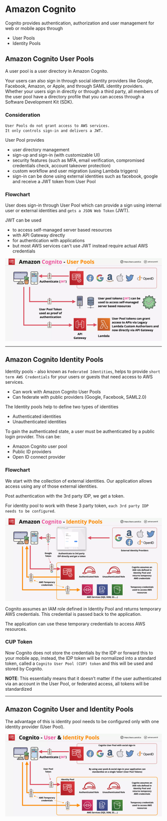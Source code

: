 # Amazon Cognito

Cognito provides authentication, authorization and user management for web or mobile apps through

- User Pools
- Identity Pools

## Amazon Cognito User Pools

A user pool is a user directory in Amazon Cognito.

Your users can also sign in through social identity providers like Google, Facebook, Amazon, or Apple, and through SAML identity providers. Whether your users sign in directly or through a third party, all members of the user pool have a directory profile that you can access through a Software Development Kit (SDK).

### Consideration

    User Pools do not grant access to AWS services.
    It only controls sign-in and delivers a JWT.

User Pool provides

- user directory management
- sign-up and sign-in (with customizable UI)
- security features (such as MFA, email verification, compromised credentials check, account takeover protection)
- custom workflow and user migration (using Lambda triggers)
- sign-in can be done using external identities such as facebook, google and receive a JWT token from User Pool

### Flowchart

User does sign-in through User Pool which can provide a sign using internal user or external identities and `gets a JSON Web Token` (JWT).

JWT can be used

- to access self-managed server based resources
- with API Gateway directly
- for authentication with applications
- but most AWS services can't use JWT instead require actual AWS credentials

![img](./imgs/cognito/CognitoUserPools.webp)

---

## Amazon Cognito Identity Pools

Identity pools - also known as `Federated Identities`, helps to provide `short term AWS Credentials` for your users or guests that need access to AWS services.

- Can work with Amazon Cognito User Pools
- Can federate with public providers (Google, Facebook, SAML2.0)

The Identity pools help to define two types of identities

- Authenticated identities
- Unauthenticated identities

To gain the authenticated state, a user must be authenticated by a public login provider. This can be:

- Amazon Cognito user pool
- Public ID providers
- Open ID connect provider

### Flowchart

We start with the collection of external identities. Our application allows access using any of those external identities.

Post authentication with the 3rd party IDP, we get a token.

For identity pool to work with these 3 party token, `each 3rd party IDP needs to be configured`.

![img](./imgs/cognito/CognitoIdentityPools.webp)

Cognito assumes an IAM role defined in Identity Pool and returns temporary AWS credentials. This credential is passed back to the application.

The application can use these temporary credentials to access AWS resources.

### CUP Token

Now Cognito does not store the credentials by the IDP or forward this to your mobile app, instead, the IDP token will be normalized into a standard token, called a `Cognito User Pool (CUP) token` and this will be used and stored by Cognito.

**NOTE**: This essentially means that it doesn’t matter if the user authenticated via an account in the User Pool, or federated access, all tokens will be standardized

---

## Amazon Cognito User and Identity Pools

The advantage of this is identity pool needs to be configured only with one identity provider (User Pool).

![img](./imgs/cognito/CognitoUserAndIdentityPools.webp)
